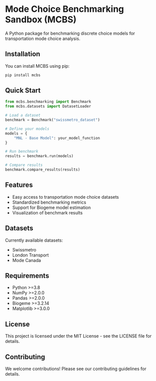# Mode Choice Benchmarking Sandbox (MCBS)

A Python package for benchmarking discrete choice models for transportation mode choice analysis.

## Installation

You can install MCBS using pip:

```bash
pip install mcbs
```

## Quick Start

```python
from mcbs.benchmarking import Benchmark
from mcbs.datasets import DatasetLoader

# Load a dataset
benchmark = Benchmark("swissmetro_dataset")

# Define your models
models = {
    "MNL - Base Model": your_model_function
}

# Run benchmark
results = benchmark.run(models)

# Compare results
benchmark.compare_results(results)
```

## Features

- Easy access to transportation mode choice datasets
- Standardized benchmarking metrics
- Support for Biogeme model estimation
- Visualization of benchmark results

## Datasets

Currently available datasets:
- Swissmetro
- London Transport
- Mode Canada

## Requirements

- Python >=3.8
- NumPy >=2.0.0
- Pandas >=2.0.0
- Biogeme >=3.2.14
- Matplotlib >=3.0.0

## License

This project is licensed under the MIT License - see the LICENSE file for details.

## Contributing

We welcome contributions! Please see our contributing guidelines for details.